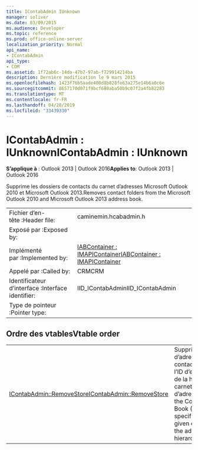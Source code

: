 ```yaml
---
title: IContabAdmin IUnknown
manager: soliver
ms.date: 03/09/2015
ms.audience: Developer
ms.topic: reference
ms.prod: office-online-server
localization_priority: Normal
api_name:
- IContabAdmin
api_type:
- COM
ms.assetid: 1f72ab6c-14da-47b7-97ab-f729914214ba
description: Dernière modification le 9 mars 2015
ms.openlocfilehash: 1423f76b5aade400d8b828fe63a275e14b6a0c6e
ms.sourcegitcommit: 8657170d071f9bcf680aba50b9c07f2a4fb82283
ms.translationtype: MT
ms.contentlocale: fr-FR
ms.lasthandoff: 04/28/2019
ms.locfileid: "33439330"
---
```

# <a name="icontabadmin--iunknown"></a><span data-ttu-id="94cb2-103">IContabAdmin : IUnknown</span><span class="sxs-lookup"><span data-stu-id="94cb2-103">IContabAdmin : IUnknown</span></span>

  
  
<span data-ttu-id="94cb2-104">**S’applique à** : Outlook 2013 | Outlook 2016</span><span class="sxs-lookup"><span data-stu-id="94cb2-104">**Applies to**: Outlook 2013 | Outlook 2016</span></span> 
  
<span data-ttu-id="94cb2-105">Supprime les dossiers de contacts du carnet d’adresses Microsoft Outlook 2010 et Microsoft Outlook 2013.</span><span class="sxs-lookup"><span data-stu-id="94cb2-105">Removes contact folders from the Microsoft Outlook 2010 and Microsoft Outlook 2013 address book.</span></span>
  
|||
|:-----|:-----|
|<span data-ttu-id="94cb2-106">Fichier d’en-tête :</span><span class="sxs-lookup"><span data-stu-id="94cb2-106">Header file:</span></span>  <br/> |<span data-ttu-id="94cb2-107">caminemin.h</span><span class="sxs-lookup"><span data-stu-id="94cb2-107">cabadmin.h</span></span>  <br/> |
|<span data-ttu-id="94cb2-108">Exposé par :</span><span class="sxs-lookup"><span data-stu-id="94cb2-108">Exposed by:</span></span>  <br/> ||
|<span data-ttu-id="94cb2-109">Implémenté par :</span><span class="sxs-lookup"><span data-stu-id="94cb2-109">Implemented by:</span></span>  <br/> |[<span data-ttu-id="94cb2-110">IABContainer : IMAPIContainer</span><span class="sxs-lookup"><span data-stu-id="94cb2-110">IABContainer : IMAPIContainer</span></span>](iabcontainerimapicontainer.md) <br/> |
|<span data-ttu-id="94cb2-111">Appelé par :</span><span class="sxs-lookup"><span data-stu-id="94cb2-111">Called by:</span></span>  <br/> |<span data-ttu-id="94cb2-112">CRM</span><span class="sxs-lookup"><span data-stu-id="94cb2-112">CRM</span></span>  <br/> |
|<span data-ttu-id="94cb2-113">Identificateur d’interface :</span><span class="sxs-lookup"><span data-stu-id="94cb2-113">Interface identifier:</span></span>  <br/> |<span data-ttu-id="94cb2-114">IID_IContabAdmin</span><span class="sxs-lookup"><span data-stu-id="94cb2-114">IID_IContabAdmin</span></span>  <br/> |
|<span data-ttu-id="94cb2-115">Type de pointeur :</span><span class="sxs-lookup"><span data-stu-id="94cb2-115">Pointer type:</span></span>  <br/> ||
   
## <a name="vtable-order"></a><span data-ttu-id="94cb2-116">Ordre des vtables</span><span class="sxs-lookup"><span data-stu-id="94cb2-116">Vtable order</span></span>

|||
|:-----|:-----|
|[<span data-ttu-id="94cb2-117">IContabAdmin::RemoveStore</span><span class="sxs-lookup"><span data-stu-id="94cb2-117">IContabAdmin::RemoveStore</span></span>](icontabadmin-removestore.md) <br/> |<span data-ttu-id="94cb2-118">Supprime le carnet d’adresses de contact spécifié par l’ID d’entrée donné de la hiérarchie du carnet d’adresses.</span><span class="sxs-lookup"><span data-stu-id="94cb2-118">Removes the Contact Address Book (CAB) specified by the given entry ID from the address book hierarchy.</span></span>  <br/> |
   

